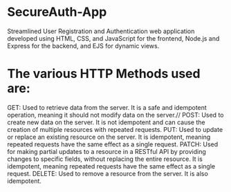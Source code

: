 # SecureAuth-App
Streamlined User Registration and Authentication web application developed using HTML, CSS, and JavaScript for the frontend, Node.js and Express for the backend, and EJS for dynamic views.
# The various HTTP Methods used are:
GET: Used to retrieve data from the server. It is a safe and idempotent operation, meaning it should not modify data on the server.//
POST: Used to create new data on the server. It is not idempotent and can cause the creation of multiple resources with repeated requests.
PUT: Used to update or replace an existing resource on the server. It is idempotent, meaning repeated requests have the same effect as a single request.
PATCH: Used for making partial updates to a resource in a RESTful API by providing changes to specific fields, without replacing the entire resource. It is idempotent, meaning repeated requests have the same effect as a single request.
DELETE: Used to remove a resource from the server. It is also idempotent.

